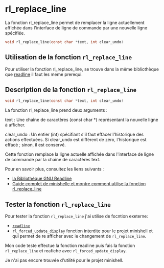 # rl_replace_line

La fonction rl_replace_line permet de remplacer la ligne actuellement affichée dans l'interface de ligne de commande par une nouvelle ligne spécifiée.

```h
void rl_replace_line(const char *text, int clear_undo)
```

## Utilisation de la fonction `rl_replace_line`

Pour utiliser la fonction rl_replace_line, se trouve dans la même bibliothèque que [readline](./../readline/Explication.md#utilisation-de-la-fonction-readline) il faut les meme prerequi.

## Description de la fonction `rl_replace_line`

```h
void rl_replace_line(const char *text, int clear_undo)
```

La fonction rl_replace_line prend deux arguments :

text : Une chaîne de caractères (const char *) représentant la nouvelle ligne à afficher.

clear_undo : Un entier (int) spécifiant s'il faut effacer l'historique des actions effectuées. Si clear_undo est différent de zéro, l'historique est effacé ; sinon, il est conservé.

Cette fonction remplace la ligne actuelle affichée dans l'interface de ligne de commande par la chaîne de caractères text.

Pour en savoir plus, consultez les liens suivants :
- [la Bibliothèque GNU Readline](https://tiswww.case.edu/php/chet/readline/readline.html)
- [Guide complet de minishelle et montre comment utilise la fonction rl_replace_line](https://chrtophe.developpez.com/tutoriels/minisysteme/#L23-5-2)

## Tester la fonction `rl_replace_line`

Pour tester la fonction `rl_replace_line` j'ai utilise de focntion exeterne:
- [`readline`](./../readline/Explication.md#utilisation-de-la-fonction-readline)
- `rl_forced_update_display` fonction interdite pour le projet minishell et qui permet de re afficher avec le changement de `rl_replace_line`.

Mon code teste effectue la fonction readline puis fais la fonction `rl_replace_line` et reafiche avec `rl_forced_update_display`.

Je n'ai pas encore trouvée d'utilité pour le projet minishell.